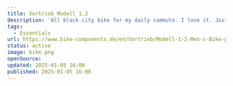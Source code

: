 ```yaml
---
title: Vortrieb Modell 1.2
description: 'All black city bike for my daily commute. I love it. Just a front basket for my backpack is missing.'
tags:
  - Essentials
url: https://www.bike-components.de/en/Vortrieb/Modell-1-2-Men-s-Bike-p89918/
status: active
image: bike.png
openSource:
updated: 2025-01-05 16:00
published: 2025-01-05 16:00
---
```

